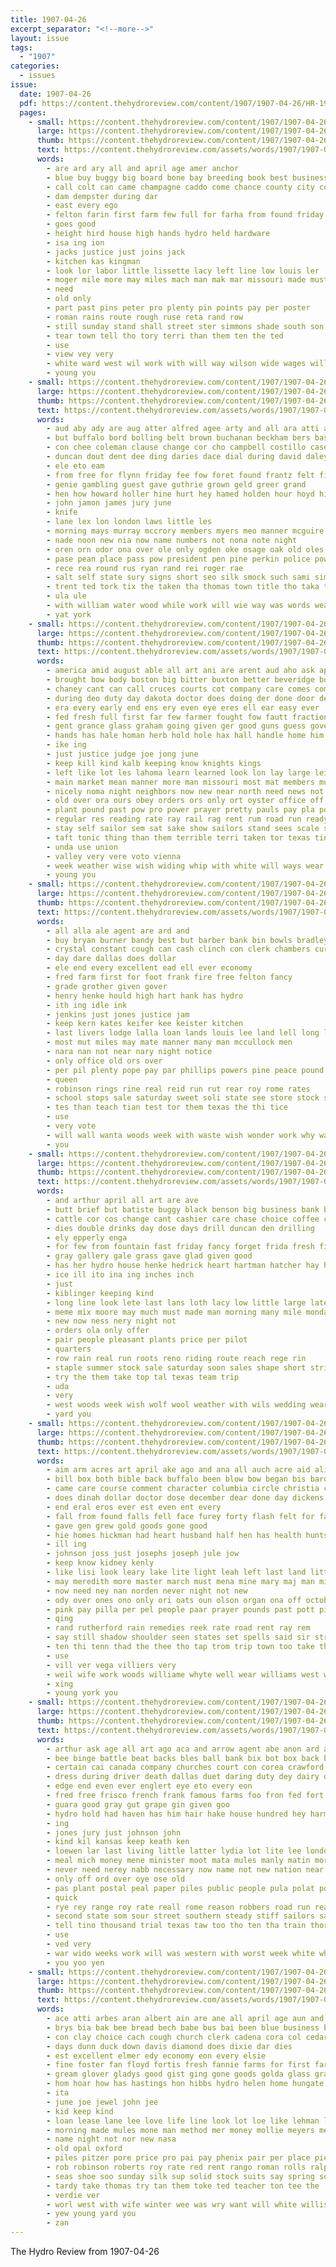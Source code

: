 ```yaml
---
title: 1907-04-26
excerpt_separator: "<!--more-->"
layout: issue
tags:
  - "1907"
categories:
  - issues
issue:
  date: 1907-04-26
  pdf: https://content.thehydroreview.com/content/1907/1907-04-26/HR-1907-04-26.pdf
  pages:
    - small: https://content.thehydroreview.com/content/1907/1907-04-26/small/HR-1907-04-26-01.jpg
      large: https://content.thehydroreview.com/content/1907/1907-04-26/large/HR-1907-04-26-01.jpg
      thumb: https://content.thehydroreview.com/content/1907/1907-04-26/thumbnails/HR-1907-04-26-01.jpg
      text: https://content.thehydroreview.com/assets/words/1907/1907-04-26/HR-1907-04-26-01.txt
      words:
        - are ard ary all and april age amer anchor
        - blue buy buggy big board bone bay breeding book best business bros black
        - call colt can came champagne caddo come chance county city cost cover cador
        - dam dempster during dar
        - east every ego
        - felton farin first farm few full for farha from found friday
        - goes good
        - height hird house high hands hydro held hardware
        - isa ing ion
        - jacks justice just joins jack
        - kitchen kas kingman
        - look lor labor little lissette lacy left line low louis ler
        - moger mile more may miles mach man mak mar missouri made must major
        - need
        - old only
        - part past pins peter pro plenty pin points pay per poster
        - roman rains route rough ruse reta rand row
        - still sunday stand shall street ster simmons shade south son see snyder storie season stallion sir scott snapp stier saul
        - tear town tell tho tory terri than them ten the ted
        - use
        - view vey very
        - white ward west wil work with will way wilson wide wages willis
        - young you
    - small: https://content.thehydroreview.com/content/1907/1907-04-26/small/HR-1907-04-26-02.jpg
      large: https://content.thehydroreview.com/content/1907/1907-04-26/large/HR-1907-04-26-02.jpg
      thumb: https://content.thehydroreview.com/content/1907/1907-04-26/thumbnails/HR-1907-04-26-02.jpg
      text: https://content.thehydroreview.com/assets/words/1907/1907-04-26/HR-1907-04-26-02.txt
      words:
        - aud aby ady are aug atter alfred agee arty and all ara atti ang ain author ald
        - but buffalo bord bolling belt brown buchanan beckham bers bas been balan bis bow bill beard belaire bal bing battle board
        - con chee coleman clause change cor cho campbell costillo case crane city cox clerk can count cost county
        - duncan dout dent dee ding daries dace dial during david daley date
        - ele eto eam
        - from free for flynn friday fee fow foret found frantz felt first frames
        - genie gambling guest gave guthrie grown geld greer grand
        - hen how howard holler hine hurt hey hamed holden hour hoyd him hayes han hold haw hae had heir
        - john jamon james jury june
        - knife
        - lane lex lon london laws little les
        - morning mays murray mccrory members myers meo manner mcguire most merry matter may means milter man moss more mills mur made
        - nade noon new nia now name numbers not nona note night
        - oren orn odor ona over ole only ogden oke osage oak old oles
        - pase pean place pass pow president pen pine perkin police power pharo
        - rece rea round rus ryan rand rei roger rae
        - salt self state sury signs short seo silk smock such sami simmons seat secret sessions sop ser sit shall special san stead subject signa
        - trent ted tork tix the taken tha thomas town title tho taka teat thi tips them
        - ula ule
        - with william water wood while work will wie way was words weak wiles
        - yat york
    - small: https://content.thehydroreview.com/content/1907/1907-04-26/small/HR-1907-04-26-03.jpg
      large: https://content.thehydroreview.com/content/1907/1907-04-26/large/HR-1907-04-26-03.jpg
      thumb: https://content.thehydroreview.com/content/1907/1907-04-26/thumbnails/HR-1907-04-26-03.jpg
      text: https://content.thehydroreview.com/assets/words/1907/1907-04-26/HR-1907-04-26-03.txt
      words:
        - america amid august able all art ani are arent aud aho ask apple ago ally argue and augustine ach aug aust
        - brought bow body boston big bitter buxton better beveridge board bull both but business brim brother barber breed bis been begin boss bing barks broad buy buffalo burford brandy boy baby bet butter banks blow bread balance bitters
        - chaney cant can call cruces courts cot company care comes come cal cen city costello cotton cratic creek character county course cha change cole citizen courage clint class cover common con carthy core center content court cruce crafts close
        - during deo duty day dakota doctor does doing der done door deen death days down delage debate dutch dar doubt del daily dom daye demo daughter
        - era every early end ens ery even eye eres ell ear easy ever
        - fed fresh full first far few farmer fought fow fautt fraction fear fate found fellows for from folly folds forward faith free fall fand fellow farms fore force felt fine fon
        - gent grance glass graham going given ger good guns guess governor gun general getting grade guthrie goes geary gal
        - hands has hale homan herb hold hole hax hall handle home him heard her hinton haskell hearing hop hundred how hartman hus hue holy hand hould had hare health haske house heart ham
        - ike ing
        - just justice judge joe jong june
        - keep kill kind kalb keeping know knights kings
        - left like lot les lahoma learn learned look lon lay large leiber london little let lands longer landi lead last lord labor later lee long lords life late lent
        - main market mean manner more man missouri most mat members murray men morning matter may mea maks might manu must many ming moment mand mere made mom masters much monday medici money moman mur mark miss measles marion master mighty
        - nicely noma night neighbors now new near north need news not november neighbor ness never
        - old over ora ours obey orders ors only ort oyster office off
        - plant pound past pow pro power prayer pretty pauls pay pla pounder per ply part process plan people parody poor points public pure president pruitt place pere partner patent
        - regular res reading rate ray rail rag rent rum road run ready reed royal reason records rear rath remedies romain real
        - stay self sailor sem sat sake show sailors stand sees scale stores sole standing sar signs summer supply state shee seme seen see sang streets smart stem saw sung slow stock southern study still selves score seems seeds sit sam school strength sult seven start states small spring sell say sad sue stone sane shall such sumer supper session subject side stands sale samo samuel
        - taft tonic thing than them terrible terri taken tor texas ting ton table the tose trust teach todd try turn town tea teal teas tobe tone thou tha tour tast test trate tho too tune takes take tal track tory then
        - unda use union
        - valley very vere voto vienna
        - week weather wise wish widing whip with white will ways wear was want well writer why weit wun went war way water while williams wonder world words winter waste weeks work worth won weal
        - young you
    - small: https://content.thehydroreview.com/content/1907/1907-04-26/small/HR-1907-04-26-04.jpg
      large: https://content.thehydroreview.com/content/1907/1907-04-26/large/HR-1907-04-26-04.jpg
      thumb: https://content.thehydroreview.com/content/1907/1907-04-26/thumbnails/HR-1907-04-26-04.jpg
      text: https://content.thehydroreview.com/assets/words/1907/1907-04-26/HR-1907-04-26-04.txt
      words:
        - all alla ale agent are ard and
        - buy bryan burner bandy best but barber bank bin bowls bradley
        - crystal constant cough can cash clinch con clerk chambers cure collar city call calis col coffee cat crier
        - day dare dallas does dollar
        - ele end every excellent ead ell ever economy
        - fred farm first for foot frank fire free felton fancy
        - grade grother given gover
        - henry henke hould high hart hank has hydro
        - ith ing idle ink
        - jenkins just jones justice jam
        - keep kern kates keifer kee keister kitchen
        - last livers lodge lalla loan lands louis lee land lell long legal lay lam like
        - most mut miles may mate manner many man mccullock men
        - nara nan not near nary night notice
        - only office old ors over
        - per pil plenty pope pay par phillips powers pine peace pound port palmer pure penny public
        - queen
        - robinson rings rine real reid run rut rear roy rome rates
        - school stops sale saturday sweet soli state see store stock second sassi sis sum sabo shall south save serr say surgeon standard shade special
        - tes than teach tian test tor them texas the thi tice
        - use
        - very vote
        - will wall wanta woods week with waste wish wonder work why ward wise wane wicks
        - you
    - small: https://content.thehydroreview.com/content/1907/1907-04-26/small/HR-1907-04-26-05.jpg
      large: https://content.thehydroreview.com/content/1907/1907-04-26/large/HR-1907-04-26-05.jpg
      thumb: https://content.thehydroreview.com/content/1907/1907-04-26/thumbnails/HR-1907-04-26-05.jpg
      text: https://content.thehydroreview.com/assets/words/1907/1907-04-26/HR-1907-04-26-05.txt
      words:
        - and arthur april all art are ave
        - butt brief but batiste buggy black benson big business bank board best been
        - cattle cor cos change cant cashier care chase choice coffee city cold county cream cher come can cake cotton collins chain
        - dies double drinks day dose days drill duncan den drilling
        - ely epperly enga
        - for few from fountain fast friday fancy forget frida fresh fish freely
        - gray gallery gale grass gave glad given good
        - has her hydro house henke hedrick heart hartman hatcher hay how harness hatfield
        - ice ill ito ina ing inches inch
        - just
        - kiblinger keeping kind
        - long line look lete last lans loth lacy low little large later
        - meme mix moore may much must made man morning many mile monday
        - new now ness nery night not
        - orders ola only offer
        - pair people pleasant plants price per pilot
        - quarters
        - row rain real run roots reno riding route reach rege rin
        - staple summer stock sale saturday soon sales shape short string show snapp suit stella stamp stunz styles swell suey special see store spring snow
        - try the them take top tal texas team trip
        - uda
        - very
        - west woods week wish wolf wool weather with wils wedding weare was well will wall
        - yard you
    - small: https://content.thehydroreview.com/content/1907/1907-04-26/small/HR-1907-04-26-06.jpg
      large: https://content.thehydroreview.com/content/1907/1907-04-26/large/HR-1907-04-26-06.jpg
      thumb: https://content.thehydroreview.com/content/1907/1907-04-26/thumbnails/HR-1907-04-26-06.jpg
      text: https://content.thehydroreview.com/assets/words/1907/1907-04-26/HR-1907-04-26-06.txt
      words:
        - aim arm acres art april ake ago and ana all auch acre aid ali anguish alo are
        - bill box both bible back buffalo been blow bow began bis bard body bound bice borders bear but bet bush bret blood bees board bates bowels butler
        - came care course comment character columbia circle christia case cure confer cases certain cloud canada cot can cam ceo candy
        - does dinah dollar doctor dose december dear done day dickens der deep doubt dally dark dau
        - end eral eros ever est even ent every
        - fall from found falls fell face furey forty flash felt for faithful far flesh full farmer fouad
        - gave gen grew gold goods gone good
        - hie homes hickman had heart husband half hen has health hunts her held hidden house heaven hard hammer him hearty head hills hing home
        - ill ing
        - johnson joss just josephs joseph jule jow
        - keep know kidney kenly
        - like lisi look leary lake lite light leah left last land little lower lita
        - may meredith more master march must mena mine mary maj man missouri most many much merchant mail moment
        - now need ney nan norden never night not new
        - ody over ones ono only ori oats oun olson organ ona off october
        - pink pay pilla per pel people paar prayer pounds past pott pint price paul
        - qing
        - rand rutherford rain remedies reek rate road rent ray rem
        - say still shadow shoulder seen states set spells said sir strength she straight such side shady staring sand story see small sick starch soul search school sho sad sells sary string
        - ten thi tenn thad the thee tho tap trom trip town too take thow tonic toe than thing thou tin tuer times tella tones then tat tor talk taylor truly tax thousand them
        - use
        - vill ver vega villiers very
        - weil wife work woods williame whyte well wear williams west wish wesley was walt western wheat water won write wood went will while with week
        - xing
        - young york you
    - small: https://content.thehydroreview.com/content/1907/1907-04-26/small/HR-1907-04-26-07.jpg
      large: https://content.thehydroreview.com/content/1907/1907-04-26/large/HR-1907-04-26-07.jpg
      thumb: https://content.thehydroreview.com/content/1907/1907-04-26/thumbnails/HR-1907-04-26-07.jpg
      text: https://content.thehydroreview.com/assets/words/1907/1907-04-26/HR-1907-04-26-07.txt
      words:
        - arthur ask age all art ago aca and arrow agent abe anon ard ace alt aud are american
        - bee binge battle beat backs bles ball bank bix bot box back boys bogin below beats began birth band bese been balin bali breed bas bill but beaton both book
        - certain cai canada company churches court con corea crawford clea colic cotton city cure can conn claw comfort college change common case
        - dress during driver death dallas duet daring duty dey dairy douglas dyes
        - edge end even ever englert eye eto every eon
        - fred free frisco french frank famous farms foo fron fed fort friend front from fall fast few failing for fancy fallen
        - guara good gray gut grape gin given goo
        - hydro hold had haven has him hair hake house hundred hey harm hange human hans health heard hack home her head henry how
        - ing
        - jones jury just johnson john
        - kind kil kansas keep keath ken
        - loewen lar last living little latter lydia lot lite lee london life lover lies leech
        - meal mich money mene minister moot mata mules manly matin more much milk million mature may mane maid matter made mee men
        - never need nerey nabb necessary now name not new nation near nee noble news
        - only off ord over oye ose old
        - pas plant postal peal paper piles public people pula polat pound pink persons police pulse pathan pinch place preacher pinkham powder pause porn perfect pun pure
        - quick
        - rye rey range roy rate reall rome reason robbers road run read reek running
        - second state som sour street southern steady stiff sailors sand simple say shoulders short soon sallie sinks scripture safe sion selena smith sonya sugar siam sovereign sleep sae sense she seamen souvenir
        - tell tino thousand trial texas taw too tho ten tha train thore timo try trom tate the taken them tee than times teen tender take thad
        - use
        - ved very
        - war wido weeks work will was western with worst week white wheat worth well wish wort worlds west wine weak
        - you yoo yen
    - small: https://content.thehydroreview.com/content/1907/1907-04-26/small/HR-1907-04-26-08.jpg
      large: https://content.thehydroreview.com/content/1907/1907-04-26/large/HR-1907-04-26-08.jpg
      thumb: https://content.thehydroreview.com/content/1907/1907-04-26/thumbnails/HR-1907-04-26-08.jpg
      text: https://content.thehydroreview.com/assets/words/1907/1907-04-26/HR-1907-04-26-08.txt
      words:
        - ace atti arbes aran albert ain are ane all april age aun and anna awe
        - brys bia bak bee bread bech babe bus bai been blue business ballard best buy box bees beard black but barr big ben
        - con clay choice cach cough church clerk cadena cora col cedar cannon charlie counter chambers cools christ cor county canon can caddo
        - days dunn duck down davis diamond does dixie dar dies
        - est excellent elmer edy economy eon every elsie
        - fine foster fan floyd fortis fresh fannie farms for first farm fry few felton
        - gream glover gladys good gist ging gone goods golda glass grammar going garrison
        - hom hoar how has hastings hon hibbs hydro helen home hungate harness helm had harry hand
        - ita
        - june joe jewel john jee
        - kid keep kind
        - loan lease lane lee love life line look lot loe like lehman list lie lines lace
        - morning made mules mone man method mer money mollie meyers mens mor must myers miss most meal may marie mabel
        - name night not nor new nasa
        - old opal oxford
        - piles pitzer pore price pro pai pay phenix pair per place pies pile
        - rob robinson roberts roy rate red rent rango roman rolls ralph
        - seas shoe soo sunday silk sup solid stock suits say spring sor stinson school sack square sales short schoo second sick subject sea sylvester see schools standard snow sand still set store sell selling sia
        - tardy take thomas try tan them toke ted teacher ton tee the
        - verdie ver
        - worl west with wife winter wee was wry want will white willis worm woods woolen wish work wheat worn wier wilson
        - yew young yard you
        - zan
---
```


The Hydro Review from 1907-04-26

<!--more-->

